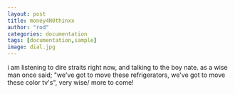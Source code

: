 ```yaml
---
layout: post
title: money4N0thinxx
author: "rod"
categories: documentation
tags: [documentation,sample]
image: dial.jpg
---
```


i am listening to dire straits right now, and talking to the boy nate. as a wise man once said; "we've got to move these refrigerators, we've got to move these color tv's", very wise/ more to come!